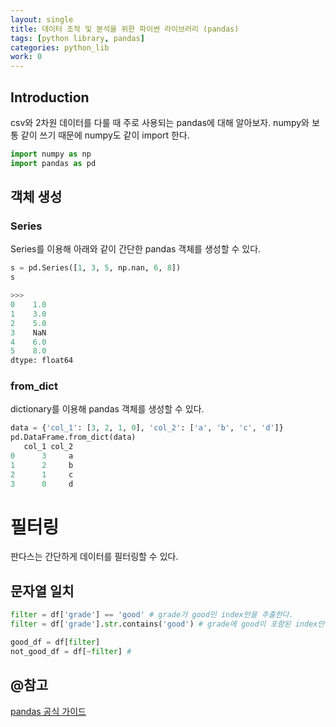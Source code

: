 ```yaml
---
layout: single
title: 데이터 조작 및 분석을 위한 파이썬 라이브러리 (pandas)
tags: [python library, pandas]
categories: python_lib
work: 0 
---
```


##  Introduction
csv와 2차원 데이터를 다룰 때 주로 사용되는 pandas에 대해 알아보자.
numpy와 보통 같이 쓰기 때문에 numpy도 같이 import 한다.
```python
import numpy as np
import pandas as pd
```
## 객체 생성
### Series
Series를 이용해 아래와 같이 간단한 pandas 객체를 생성할 수 있다.
```python
s = pd.Series([1, 3, 5, np.nan, 6, 8])
s

>>>
0    1.0
1    3.0
2    5.0
3    NaN
4    6.0
5    8.0
dtype: float64
```
### from_dict
dictionary를 이용해 pandas 객체를 생성할 수 있다.
```python
data = {'col_1': [3, 2, 1, 0], 'col_2': ['a', 'b', 'c', 'd']}
pd.DataFrame.from_dict(data)
   col_1 col_2
0      3     a
1      2     b
2      1     c
3      0     d

```

# 필터링
판다스는 간단하게 데이터를 필터링할 수 있다.
## 문자열 일치
```python
filter = df['grade'] == 'good' # grade가 good인 index만을 추출한다.
filter = df['grade'].str.contains('good') # grade에 good이 포함된 index만을 추출한다.

good_df = df[filter] 
not_good_df = df[~filter] # 

```



## @참고
[pandas 공식 가이드](https://pandas.pydata.org/docs/user_guide/10min.html)